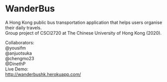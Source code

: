 # WanderBus
A Hong Kong public bus transportation application that helps users organise their daily travels.\
Group project of CSCI2720 at The Chinese University of Hong Kong (2020).

Collaborators:\
@yousifm\
@anjuotsuka\
@chengmo23\
@DinethP\
Live Demo:\
http://wanderbushk.herokuapp.com/
